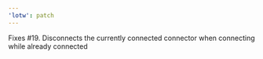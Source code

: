 ```yaml
---
'lotw': patch
---
```


Fixes #19. Disconnects the currently connected connector when connecting while already connected
